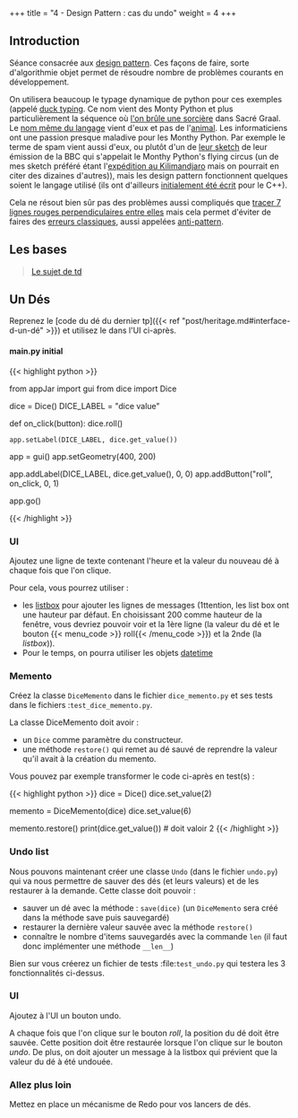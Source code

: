 +++
title = "4 - Design Pattern : cas du undo"
weight = 4
+++


## Introduction

Séance consacrée aux [design pattern](https://fr.wikipedia.org/wiki/Patron_de_conception). Ces façons de faire, sorte d'algorithmie objet permet de résoudre nombre de problèmes courants en développement.

On utilisera beaucoup le typage dynamique de python pour ces exemples (appelé [duck typing](http://sametmax.com/quest-ce-que-le-duck-typing-et-a-quoi-ca-sert/). Ce nom vient des Monty Python et plus particulièrement la séquence où [l'on brûle une sorcière](https://www.youtube.com/watch?v=gUXB_jLiT3A) dans Sacré Graal. Le [nom même du langage](https://en.wikipedia.org/wiki/Python_(programming_language)#History) vient d'eux et pas de l'[animal](https://www.youtube.com/watch?v=NoX-4Hm1rPU). Les informaticiens ont une passion presque maladive pour les Monthy Python. Par exemple le terme de spam vient aussi d'eux, ou plutôt d'un de [leur sketch](https://www.youtube.com/watch?v=cFrtpT1mKy8) de leur émission de la BBC qui s'appelait le Monthy Python's flying circus (un de mes sketch préféré étant l'[expédition au Kilimandjaro](https://www.youtube.com/watch?v=1T9Yp-2TYzo) mais on pourrait en citer des dizaines d'autres)), mais les design pattern fonctionnent quelques soient le langage utilisé (ils ont d'ailleurs [initialement été écrit](https://fr.wikipedia.org/wiki/Design_Patterns) pour le C++).

Cela ne résout bien sûr pas des problèmes aussi compliqués que [tracer 7 lignes rouges perpendiculaires entre elles](https://www.youtube.com/watch?v=vH0rhNx3dok) mais cela permet d'éviter de faires des [erreurs classiques](http://sahandsaba.com/nine-anti-patterns-every-programmer-should-be-aware-of-with-examples.html), aussi appelées [anti-pattern](https://fr.wikipedia.org/wiki/Antipattern).

## Les bases

> [Le sujet de td](/ressources/td_4_impression.pdf)

## Un Dés

Reprenez le [code du dé du dernier tp]({{< ref "post/heritage.md#interface-d-un-dé" >}}) et utilisez le dans l'UI ci-après.

#### main.py initial

{{< highlight python >}}

from appJar import gui
from dice import Dice


dice = Dice()
DICE_LABEL = "dice value"


def on_click(button):
    dice.roll()

    app.setLabel(DICE_LABEL, dice.get_value())

app = gui()
app.setGeometry(400, 200)

app.addLabel(DICE_LABEL, dice.get_value(), 0, 0)
app.addButton("roll", on_click, 0, 1)


app.go()

{{< /highlight >}}


### UI 

Ajoutez une ligne de texte contenant l'heure et la valeur du nouveau dé à chaque fois que l'on clique.

Pour cela, vous pourrez utiliser : 

- les [listbox](http://appjar.info/pythonWidgets/#listbox) pour ajouter les lignes de messages (1ttention,  les list box ont une hauteur par défaut. En choisissant 200 comme hauteur de la fenêtre, vous devriez pouvoir voir et la 1ère ligne (la valeur du dé et le bouton {{< menu_code >}} roll{{< /menu_code >}}) et la 2nde (la *listbox*)).
- Pour le temps, on pourra utiliser les objets [datetime](https://docs.python.org/3/library/datetime.html#datetime-objects)

### Memento

Créez la classe `DiceMemento` dans le fichier `dice_memento.py` et ses tests dans le fichiers :`test_dice_memento.py`.

La classe DiceMemento doit avoir :

- un `Dice` comme paramètre du constructeur.
- une méthode `restore()` qui remet au dé sauvé de reprendre la valeur qu'il avait à la création du memento.


Vous pouvez par exemple transformer le code ci-après en test(s) :


{{< highlight python >}}
dice = Dice()
dice.set_value(2)

memento = DiceMemento(dice)
dice.set_value(6)

memento.restore()
print(dice.get_value())  # doit valoir 2
{{< /highlight >}}

### Undo list

Nous pouvons maintenant créer une classe `Undo` (dans le fichier `undo.py`) qui va nous permettre de sauver des dés (et leurs valeurs) et de les restaurer à la demande. Cette classe doit pouvoir :

- sauver un dé avec la méthode : `save(dice)` (un `DiceMemento` sera créé dans la méthode save puis sauvegardé)
- restaurer la dernière valeur sauvée avec la méthode `restore()`
- connaître le nombre d'items sauvegardés avec la commande `len` (il faut donc implémenter une méthode `__len__`)

Bien sur vous créerez un fichier de tests :file:`test_undo.py` qui testera les 3 fonctionnalités ci-dessus.


### UI

Ajoutez à l'UI un bouton undo. 

A chaque fois que l'on clique sur le bouton *roll*, la position du dé doit être sauvée. Cette position doit être restaurée lorsque l'on clique sur le bouton *undo*. De plus, on doit ajouter un message à la listbox qui prévient que la valeur du dé à été undouée.


### Allez plus loin 

Mettez en place un mécanisme de Redo pour vos lancers de dés.




